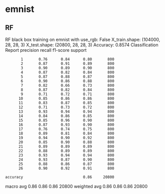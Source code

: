 # emnist

## RF

RF black box training on emnist with use_rgb: False
X_train.shape: (104000, 28, 28, 3)
X_test.shape: (20800, 28, 28, 3)
Accuracy: 0.8574
Classification Report
              precision    recall  f1-score   support

           1       0.76      0.84      0.80       800
           2       0.87      0.91      0.89       800
           3       0.90      0.89      0.90       800
           4       0.87      0.82      0.84       800
           5       0.87      0.88      0.87       800
           6       0.90      0.86      0.88       800
           7       0.82      0.66      0.73       800
           8       0.87      0.82      0.84       800
           9       0.71      0.72      0.71       800
          10       0.85      0.86      0.86       800
          11       0.83      0.87      0.85       800
          12       0.71      0.73      0.72       800
          13       0.93      0.94      0.94       800
          14       0.84      0.86      0.85       800
          15       0.85      0.96      0.90       800
          16       0.87      0.93      0.90       800
          17       0.76      0.74      0.75       800
          18       0.89      0.81      0.84       800
          19       0.94      0.90      0.92       800
          20       0.85      0.90      0.88       800
          21       0.89      0.89      0.89       800
          22       0.88      0.89      0.89       800
          23       0.93      0.94      0.94       800
          24       0.93      0.87      0.90       800
          25       0.88      0.86      0.87       800
          26       0.90      0.92      0.91       800

    accuracy                           0.86     20800
   macro avg       0.86      0.86      0.86     20800
weighted avg       0.86      0.86      0.86     20800
